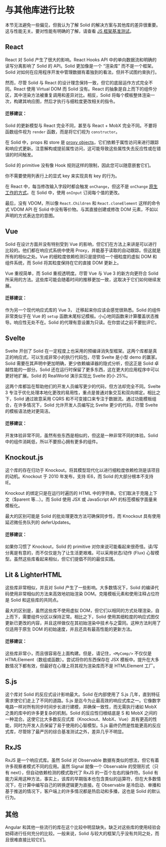 # 与其他库进行比较

本节无法避免一些偏见，但我认为了解 Solid 的解决方案与其他库的差异很重要。这与性能无关。要对性能有明确的了解，请查看 [JS 框架基准测试](https://github.com/krausest/js-framework-benchmark)。

## React

React 对 Solid 产生了很大的影响。React Hooks API 中的单向数据流和明确的读写分离影响了 Solid 的 API。Solid 更加像是一个 “渲染库” 而不是一个框架。Solid 对如何在应用程序开发中管理数据有着独到的看法，但并不试图约束执行。

然而，尽管 Solid 与 React 的设计理念保持一致，但它的底层运作方式完全不同。React 使用 Virtual DOM 而 Solid 没有。React 的抽象是自上而下的组件分区，其中渲染方法被重复调用和差异对比。相反，Solid 将每个模板整体渲染一次，构建其响应图，然后才执行与细粒度更改相关的指令。

#### 迁移建议：

Solid 的更新模型与 React 完全不同，甚至与 React + MobX 完全不同。不要将函数组件视为 `render` 函数，而是将它们视为 `constructor`。

在 Solid 中，props 和 store 是 [proxy objects](https://developer.mozilla.org/en-US/docs/Web/JavaScript/Reference/Global_Objects/Proxy)，它们依赖于属性访问来进行跟踪和响应式更新。注意解构或提前属性访问，这可能导致这些属性失去反应性或在错误的时间触发。

Solid 的 primitive 没有像 Hook 规则这样的限制，因此您可以随意嵌套它们。

你不需要使用列表行上的显式 key 来实现具有 key 的行为。

在 React 中，每当修改输入字段时都会触发 `onChange`，但这不是 `onChange` [原生工作的方式](https://developer.mozilla.org/en-US/docs/Web/API/GlobalEventHandlers/onchange)。在 Solid 中，使用 `onInput` 订阅每个值的更改。

最后，没有 VDOM，所以像 `React.Children` 和 `React.cloneElement` 这样的命令式 VDOM API 在 Solid 中没有等价物。与其直接创建或修改 DOM 元素，不如以声明的方式表达您的意图。

## Vue

Solid 在设计方面并没有特别受到 Vue 的影响，但它们在方法上来讲是可以进行比较的。他们都在响应式系统中使用 Proxy，并能基于读取的自动跟踪。但这就是所有的相似之处。Vue 的细粒度依赖检测只是提供给一个细粒度的虚拟 DOM 和组件系统，而 Solid 将其粒度保持在它的直接 DOM 更新上。

Vue 重视简单，而 Solid 重视透明度。尽管 Vue 与 Vue 3 的新方向更符合 Solid 所采用的方法。这些库可能会随着时间的推移更加一致，这取决于它们如何继续发展。

#### 迁移建议：

作为另一个现代响应式库的 Vue 3， 迁移起来你应该会感觉很熟悉。Solid 的组件非常类似于在 Vue 的 `setup` 函数末尾标记模板。小心地同函数来计算覆盖状态推导。响应性无处不在。Solid 的代理有意设置为只读。在你尝试之前不要批评它。

## Svelte

Svelte 开创了 Solid 在一定程度上也采用的预编译消失型框架。这两个库都是真正的响应式，可以生成非常小的执行代码包，尽管 Svelte 是小型 demo 的赢家。Solid 需要在其声明中更加明确，更少依赖编译器的隐式分析，但这正是 Solid 卓越性能的一部分。Solid 还在运行时保留了更多东西，这在更大的应用程序中可以更好地扩展。Solid 的 RealWorld 演示实现比 Svelte 的小 25%。

这两个库都旨在帮助他们的开发人员编写更少的代码，但方法却完全不同。Svelte 3 专注于优化处理本地化更改的易用性，重点是普通对象交互和双向绑定。相比之下，Solid 通过故意采用 CQRS 和不可变接口来专注于数据流。通过功能模板组合，在许多情况下，Solid 允许开发人员编写比 Svelte 更少的代码，尽管 Svelte 的模板语法绝对更简洁。

#### 迁移建议：

开发体验非常不同，虽然有些东西是相似的，但这是一种非常不同的体验。Solid 中的组件消耗低，所以不要担心拥有更多的组件。

## Knockout.js

这个库的存在归功于 Knockout。将其模型现代化以进行细粒度依赖检测是该项目的动机。Knockout 于 2010 年发布，支持 IE6，而 Solid 的大部分根本不支持 IE。

Knockout 的绑定只是在运行时遍历的 HTML 中的字符串。它们取决于克隆上下文（$parent 等...）。而 Solid 使用 JSX 或 JavaScript API 的标签模板字面量来模板化。

最大的区别可能是 Solid 的批处理更改方法可确保同步性，而 Knockout 具有使用延迟微任务队列的 deferUpdates。

#### 迁移建议：

如果你习惯了 Knockout，Solid 的 primitive 对你来说可能看起来很奇怪。读/写分离是有意的，而不仅仅是为了让生活更艰难。可以采用状态/动作 (Flux) 心智模型。虽然这些库看起来相似，但它们提倡不同的最佳实践。

## Lit & LighterHTML

这些库非常相似，并且对 Solid 产生了一些影响。大多数情况下，Solid 的编译代码使用非常相似的方法来高效地初始渲染 DOM。克隆模板元素和使用注释占位符是 Solid 和这些库的共同点。

最大的区别是，虽然这些库不使用虚拟 DOM，但它们以相同的方式处理渲染，自上而下，需要组件分区以保持正常。相比之下，Solid 使用其细粒度的响应式图仅更新已更改的内容，并且这样做仅在其初始渲染中技术与之雷同。这种方法利用了仅适用于原生 DOM 的初始速度，并且还具有最高性能的更新方法。

#### 迁移建议：

这些库非常小，而且很容易在上面构建。但是，请记住，`<MyComp/>` 不仅仅是 HTMLElement（数组或函数）。尝试将你的东西保存在 JSX 模板中。提升在大多数情况下都有效，但最好在心理上将其视为渲染库而不是 HTMLElement 工厂。

## S.js

这个库对 Solid 的反应式设计影响最大。Solid 在内部使用了 S.js 几年，直到特征需求使它们走上了不同的道路。S.js 是迄今为止最高效的响应式库之一。它像数字电路一样对所有同步时间步长进行建模，并确保一致性，而无需执行诸如 MobX 之类的库中的许多更复杂的机制。Solid 的反应性归根结底是 S 和 MobX 之间的一种混合。这使它比大多数反应式库（Knockout、MobX、Vue）具有更高的性能，同时为开发人员保留了易于使用的心智模型。S.js 最终仍然是性能更高的反应式库，尽管除了最严厉的综合基准测试之外，差异几乎不明显。

## RxJS

RxJS 是一个响应式库。虽然 Solid 对 Observable 数据有类似的想法，但它有着许多观察者模式不同的应用。虽然 Signal 就像一个 Observable 的受限形式（只有 next），但自动依赖检测的模式取代了 RxJS 的一百个左右的操作符。Solid 有能力采用这种方法，事实上，该库的早期版本也包含类似的运算符，但在大多数情况下，在计算中编写自己的转换逻辑更为直接。在 Observable 是冷启动、单播和基于推送的情况下，客户端上的许多情况都是热启动和多播，这也是 Solid 的默认行为。

## 其他

Angular 和其他一些流行的库在这个比较中明显缺失。缺乏对这些库的使用经验会妨碍进行任何充分的比较。一般来说，Solid 与较大的框架几乎没有共同之处，而且很难直接比较它们。
